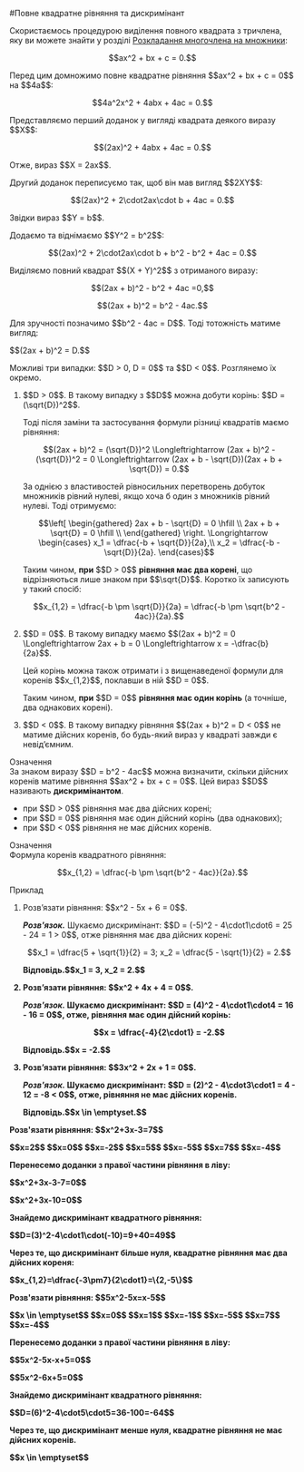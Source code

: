 #Повне квадратне рівняння та дискримiнант

<p>Скористаємось процедурою виділення повного квадрата з тричлена, яку ви можете знайти у розділі <a href="http://math.ed-era.com/3/rozkladannya_mnogochlena_na_mnozhniki.html">Розкладання многочлена на множники</a>:</p>

<p align="center">$$ax^2 + bx + c = 0.$$</p>

<p>Перед цим домножимо повне квадратне рівняння $$ax^2 + bx + c = 0$$ на $$4a$$:</p>

<p align="center">$$4a^2x^2 + 4abx + 4ac = 0.$$</p>

<p>Представляємо перший доданок у вигляді квадрата деякого виразу $$X$$:</p>

<p align="center">$$(2ax)^2 + 4abx + 4ac = 0.$$</p>

<p>Отже, вираз $$X = 2ax$$.</p>

<p>Другий доданок переписуємо так, щоб він мав вигляд $$2XY$$:</p> 

<p align="center">$$(2ax)^2 + 2\cdot2ax\cdot b + 4ac = 0.$$</p>

<p>Звідки вираз $$Y = b$$.</p>

<p>Додаємо та віднімаємо $$Y^2 = b^2$$:</p>

<p align="center">$$(2ax)^2 + 2\cdot2ax\cdot b + b^2 - b^2 + 4ac = 0.$$</p>

<p>Виділяємо повний квадрат $$(X + Y)^2$$ з отриманого виразу:</p>

<p align="center">$$(2ax + b)^2 - b^2 + 4ac =0,$$</p>

<p align="center">$$(2ax + b)^2 = b^2 - 4ac.$$</p>

<p>Для зручності позначимо $$b^2 - 4ac = D$$. Тоді тотожність матиме вигляд:</p>

<p>$$(2ax + b)^2 = D.$$</p>

<p>Можливі три випадки: $$D > 0, D = 0$$ та $$D < 0$$. Розглянемо їх окремо.</p>

<ol>
<li>$$D > 0$$. В такому випадку з $$D$$ можна добути корінь: $$D = (\sqrt{D})^2$$.</li>
<p>Тоді після заміни та застосування формули різниці квадратів маємо рівняння:</p>
<p align="center">$$(2ax + b)^2 = (\sqrt{D})^2 \Longleftrightarrow (2ax + b)^2 - (\sqrt{D})^2 = 0 \Longleftrightarrow (2ax + b - \sqrt{D})(2ax + b + \sqrt{D}) = 0.$$</p>
<p>За однією з властивостей рівносильних перетворень добуток множників рівний нулеві, якщо хоча б один з множників рівний нулеві. Тоді отримуємо:</p>
<p align="center">	$$\left[ \begin{gathered}
	2ax + b - \sqrt{D} = 0 \hfill \\
	2ax + b + \sqrt{D} = 0 \hfill \\
	\end{gathered}
	\right. \Longrightarrow \begin{cases}
	x_1 = \dfrac{-b + \sqrt{D}}{2a},\\
	x_2 = \dfrac{-b - \sqrt{D}}{2a}.
	\end{cases}$$</p>
<p>Таким чином, <b>при</b> $$D > 0$$ <b>рівняння має два корені</b>, що відрізняються лише знаком при $$\sqrt{D}$$. Коротко їх записують у такий спосіб:</p>
<p align="center">$$x_{1,2} = \dfrac{-b \pm \sqrt{D}}{2a} = \dfrac{-b \pm \sqrt{b^2 - 4ac}}{2a}.$$</p>
<li>$$D = 0$$. В такому випадку маємо $$(2ax + b)^2 = 0 \Longleftrightarrow 2ax + b = 0 \Longleftrightarrow x = -\dfrac{b}{2a}$$.</li>
<p>Цей корінь можна також отримати і з вищенаведеної формули для коренів $$x_{1,2}$$, поклавши в ній $$D = 0$$.</p>
<p>Таким чином, <b>при</b> $$D = 0$$ <b>рівняння має один корінь</b> (а точніше, два однакових корені).</p>
<li>$$D < 0$$. В такому випадку рівняння $$(2ax + b)^2 = D < 0$$ не матиме дійсних коренів, бо будь-який вираз у квадраті завжди є невід’ємним.</li>
</ol>

<div class="space"></div>

<div class="space">
<div class="eoz-wrap">
<span class="eoz">Означення</span>
<div class="eoz-text">
За знаком виразу $$D = b^2 - 4ac$$ можна визначити, скільки дійсних коренів матиме рівняння $$ax^2 + bx + c = 0$$. Цей вираз $$D$$ називають <b>дискримінантом</b>.
</div>
</div>
</div>

<ul>
<li>при $$D > 0$$ рівняння має два дійсних корені;</li>
<li>при $$D = 0$$ рівняння має один дійсний корінь (два однакових);</li>
<li>при $$D < 0$$ рівняння не має дійсних коренів.</li>
</ul>

<div class="space"></div>

<div class="space">
<div class="eoz-wrap">
<span class="eoz">Означення</span>
<div class="eoz-text">
Формула коренів квадратного рівняння:
<p align="center">$$x_{1,2} = \dfrac{-b \pm \sqrt{b^2 - 4ac}}{2a}.$$</p>
</div>
</div>
</div>

<div class="space">
<div class="task-wrap">
<span class="task">Приклад</span>
<div class="task-text">
<ol>
<li>Розв’язати рівняння: $$x^2 - 5x + 6 = 0$$.</li>
<p><b><i>Розв'язок.</i></b> Шукаємо дискримінант: $$D = (-5)^2 - 4\cdot1\cdot6 = 25 - 24 = 1 > 0$$, отже рівняння має два дійсних корені:</p>
<p align="center">$$x_1 = \dfrac{5 + \sqrt{1}}{2} = 3; x_2 = \dfrac{5 - \sqrt{1}}{2} = 2.$$</p>
<p><b>Відповідь.<b>$$x_1 = 3, x_2 = 2.$$</p>
<li>Розв’язати рівняння: $$x^2 + 4x + 4 = 0$$.</li>
<p><b><i>Розв'язок.</i></b> Шукаємо дискримінант: $$D = (4)^2 - 4\cdot1\cdot4 = 16 - 16 = 0$$, отже, рівняння має один дійсний корінь:</p>
<p align="center">$$x = \dfrac{-4}{2\cdot1} = -2.$$</p>
<p><b>Відповідь.<b>$$x = -2.$$</p>
<li>Розв’язати рівняння: $$3x^2 + 2x + 1 = 0$$.</li>
<p><b><i>Розв'язок.</i></b> Шукаємо дискримінант: $$D = (2)^2 - 4\cdot3\cdot1 = 4 - 12 = -8 < 0$$, отже, рівняння не має дійсних коренів.</p>
<p><b>Відповідь.<b>$$x \in \emptyset.$$</p>
</ol>
</div>
</div>
</div>

<quiz correctLabel="correct" incorrectLabel="incorrect" checkLabel="check">
    <question  multiple>
        <p>Розв'язати рівняння: $$x^2+3x-3=7$$</p>
        <answer correct>$$x=2$$</answer>
        <answer>$$x=0$$</answer>
        <answer>$$x=-2$$</answer>
        <answer>$$x=5$$</answer>
        <answer correct>$$x=-5$$</answer>
        <answer>$$x=7$$</answer>
        <answer>$$x=-4$$</answer>
        <explanation>
        <p>Перенесемо доданки з правої частини рівняння в ліву:</p>
        <p>$$x^2+3x-3-7=0$$</p>
        <p>$$x^2+3x-10=0$$</p>
        <p>Знайдемо дискримінант квадратного рівняння:</p>
        <p>$$D=(3)^2-4\cdot1\cdot(-10)=9+40=49$$</p>
        <p>Через те, що дискримінант більше нуля, квадратне рівняння має два дійсних кореня:</p>
        <p>$$x_{1,2}=\dfrac{-3\pm7}{2\cdot1}=\{2,-5\}$$</p>
        </explanation>
        </question>
    <question text="">
    <p>Розв'язати рівняння: $$5x^2-5x=x-5$$</p>
        <answer correct>$$x \in \emptyset$$</answer>
        <answer>$$x=0$$</answer>
        <answer>$$x=1$$</answer>
        <answer>$$x=-1$$</answer>
        <answer>$$x=-5$$</answer>
        <answer>$$x=7$$</answer>
        <answer>$$x=-4$$</answer>
        <explanation>
        <p>Перенесемо доданки з правої частини рівняння в ліву:</p>
        <p>$$5x^2-5x-x+5=0$$</p>
        <p>$$5x^2-6x+5=0$$</p>
        <p>Знайдемо дискримінант квадратного рівняння:</p>
        <p>$$D=(6)^2-4\cdot5\cdot5=36-100=-64$$</p>
        <p>Через те, що дискримінант менше нуля, квадратне рівняння не має дійсних коренів.</p>
        <p>$$x \in \emptyset$$</p>
        </explanation>
        </question>
</quiz>
